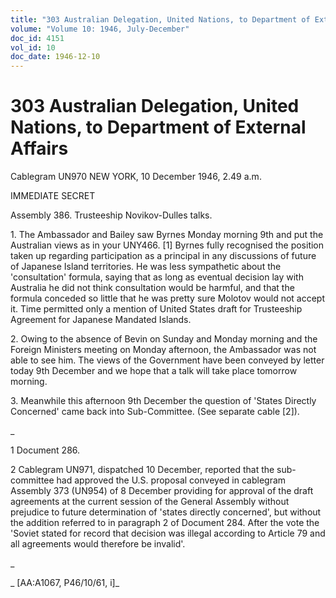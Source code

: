 ```yaml
---
title: "303 Australian Delegation, United Nations, to Department of External Affairs"
volume: "Volume 10: 1946, July-December"
doc_id: 4151
vol_id: 10
doc_date: 1946-12-10
---
```


# 303 Australian Delegation, United Nations, to Department of External Affairs

Cablegram UN970 NEW YORK, 10 December 1946, 2.49 a.m.

IMMEDIATE SECRET

Assembly 386. Trusteeship Novikov-Dulles talks.

1\. The Ambassador and Bailey saw Byrnes Monday morning 9th and put the Australian views as in your UNY466. [1] Byrnes fully recognised the position taken up regarding participation as a principal in any discussions of future of Japanese Island territories. He was less sympathetic about the 'consultation' formula, saying that as long as eventual decision lay with Australia he did not think consultation would be harmful, and that the formula conceded so little that he was pretty sure Molotov would not accept it. Time permitted only a mention of United States draft for Trusteeship Agreement for Japanese Mandated Islands.

2\. Owing to the absence of Bevin on Sunday and Monday morning and the Foreign Ministers meeting on Monday afternoon, the Ambassador was not able to see him. The views of the Government have been conveyed by letter today 9th December and we hope that a talk will take place tomorrow morning.

3\. Meanwhile this afternoon 9th December the question of 'States Directly Concerned' came back into Sub-Committee. (See separate cable [2]).

_

1 Document 286.

2 Cablegram UN971, dispatched 10 December, reported that the sub- committee had approved the U.S. proposal conveyed in cablegram Assembly 373 (UN954) of 8 December providing for approval of the draft agreements at the current session of the General Assembly without prejudice to future determination of 'states directly concerned', but without the addition referred to in paragraph 2 of Document 284. After the vote the 'Soviet stated for record that decision was illegal according to Article 79 and all agreements would therefore be invalid'.

_

_ [AA:A1067, P46/10/61, i]_
